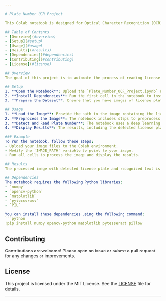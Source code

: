 ```yaml
---

# Plate Number OCR Project

This Colab notebook is designed for Optical Character Recognition (OCR) of license plate numbers from images. The project utilizes deep learning models and computer vision techniques to detect and read text from license plates.

## Table of Contents
- [Overview](#overview)
- [Setup](#setup)
- [Usage](#usage)
- [Results](#results)
- [Dependencies](#dependencies)
- [Contributing](#contributing)
- [License](#license)

## Overview
The goal of this project is to automate the process of reading license plate numbers from images. This can be useful for various applications such as automated toll collection, parking management, and law enforcement.

## Setup
1. **Open the Notebook**: Upload the `Plate_Number_OCR_Project.ipynb` notebook to your Google Colab.
2. **Install Dependencies**: Run the first cell in the notebook to install necessary libraries.
3. **Prepare the Dataset**: Ensure that you have images of license plates that you want to process.

## Usage
1. **Load the Image**: Provide the path to the image containing the license plate.
2. **Preprocess the Image**: The notebook includes steps to preprocess the image, such as resizing and grayscale conversion.
3. **Detect and Read Plate Number**: The notebook uses a deep learning model to detect and read the text from the license plate.
4. **Display Results**: The results, including the detected license plate and recognized text, are displayed on the image.

### Example
To run the notebook, follow these steps:
- Upload your image files to the Colab environment.
- Modify the `IMAGE_PATH` variable to point to your image.
- Run all cells to process the image and display the results.

## Results
The processed image with detected license plate and recognized text is displayed inline within the notebook. The recognized text is also printed as output.

## Dependencies
The notebook requires the following Python libraries:
- `numpy`
- `opencv-python`
- `matplotlib`
- `pytesseract`
- `PIL`

You can install these dependencies using the following command:
```python
!pip install numpy opencv-python matplotlib pytesseract pillow
```

## Contributing
Contributions are welcome! Please open an issue or submit a pull request for any changes or improvements.

## License
This project is licensed under the MIT License. See the [LICENSE](LICENSE) file for details.

---
```

